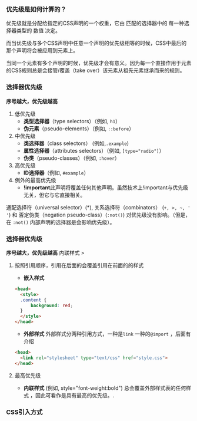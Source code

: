 ### 优先级是如何计算的？

优先级就是分配给指定的CSS声明的一个权重，它由 匹配的选择器中的 每一种选择器类型的 数值 决定。

而当优先级与多个CSS声明中任意一个声明的优先级相等的时候，CSS中最后的那个声明将会被应用到元素上。

当同一个元素有多个声明的时候，优先级才会有意义。因为每一个直接作用于元素的CSS规则总是会接管/覆盖（take over）该元素从祖先元素继承而来的规则。

### 选择器优先级

**序号越大，优先级越高**

1. 低优先级
    * **类型选择器**（type selectors）（例如, `h1`）
    * **伪元素**（pseudo-elements）（例如, `::before`）
2. 中优先级
    * **类选择器**（class selectors） \(例如,`.example`\)
    * **属性选择器**（attributes selectors）（例如, `[type="radio"]`）
    * **伪类**（pseudo-classes）（例如, `:hover`）
3. 高优先级
    * **ID选择器**（例如, `#example`）
4. 例外的最高优先级
    *  **!important**此声明将覆盖任何其他声明。虽然技术上!important与优先级无关，但它与它直接相关。
  
通配选择符（universal selector）(*), 关系选择符（combinators） (`+, >, ~, ' '`)  和 否定伪类（negation pseudo-class）(`:not()`) 对优先级没有影响。（但是，在 `:not()` 内部声明的选择器是会影响优先级）。

### 选择器优先级
**序号越大，优先级越高**
内联样式 > 
1. 按照引用顺序，引用在后面的会覆盖引用在前面的的样式
    *  **嵌入样式**
      ```html
      <head>
        <style>
        .content {
            background: red;
        }
        </style>
      </head>
      ```
  
    *  **外部样式** 外部样式分两种引用方式，一种是`link` 一种的`@import` ，后面有介绍
      ```html
      <head>
        <link rel="stylesheet" type="text/css" href="style.css">
      </head>
      ```

2. 最高优先级
    * **内联样式** (例如, style="font-weight:bold") 总会覆盖外部样式表的任何样式 ，因此可看作是具有最高的优先级。.



### CSS引入方式
